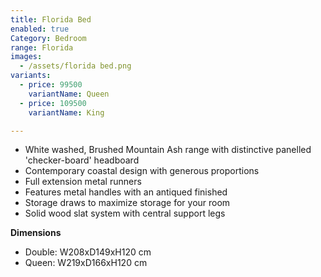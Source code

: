 ```yaml
---
title: Florida Bed
enabled: true
Category: Bedroom
range: Florida
images:
  - /assets/florida bed.png
variants:
  - price: 99500
    variantName: Queen
  - price: 109500
    variantName: King

---
```

* White washed, Brushed Mountain Ash range with distinctive panelled 'checker-board' headboard
* Contemporary coastal design with generous proportions
* Full extension metal runners
* Features metal handles with an antiqued finished
* Storage draws to maximize storage for your room
* Solid wood slat system with central support legs


**Dimensions**
* Double: W208xD149xH120 cm
* Queen: W219xD166xH120 cm
